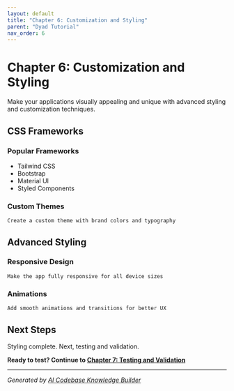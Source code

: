 ```yaml
---
layout: default
title: "Chapter 6: Customization and Styling"
parent: "Dyad Tutorial"
nav_order: 6
---
```


# Chapter 6: Customization and Styling

Make your applications visually appealing and unique with advanced styling and customization techniques.

## CSS Frameworks

### Popular Frameworks

- Tailwind CSS
- Bootstrap
- Material UI
- Styled Components

### Custom Themes

```
Create a custom theme with brand colors and typography
```

## Advanced Styling

### Responsive Design

```
Make the app fully responsive for all device sizes
```

### Animations

```
Add smooth animations and transitions for better UX
```

## Next Steps

Styling complete. Next, testing and validation.

**Ready to test? Continue to [Chapter 7: Testing and Validation](07-testing-validation.md)**

---

*Generated by [AI Codebase Knowledge Builder](https://github.com/The-Pocket/Tutorial-Codebase-Knowledge)*
